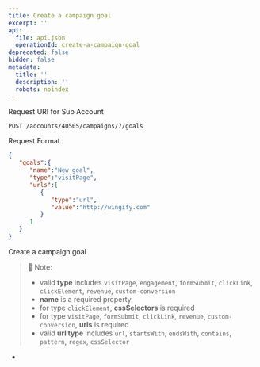 ```yaml
---
title: Create a campaign goal
excerpt: ''
api:
  file: api.json
  operationId: create-a-campaign-goal
deprecated: false
hidden: false
metadata:
  title: ''
  description: ''
  robots: noindex
---
```

Request URI for Sub Account

```
POST /accounts/40505/campaigns/7/goals
```

Request Format

```json
{  
   "goals":{  
      "name":"New goal",
      "type":"visitPage",
      "urls":[  
         {  
            "type":"url",
            "value":"http://wingify.com"
         }
      ]
   }
}
```

Create a campaign goal

> 📘 Note:
>
> * valid **type** includes `visitPage`,  `engagement`,  `formSubmit`,  `clickLink`,  `clickElement`,  `revenue`, `custom-conversion`
> * **name** is a required property
> * for type `clickElement`, **cssSelectors** is required
> * for type `visitPage`, `formSubmit`, `clickLink`, `revenue`, `custom-conversion`, **urls** is required
> * valid **url type** includes `url`, `startsWith`, `endsWith`, `contains`, `pattern`, `regex`,  `cssSelector`

*
